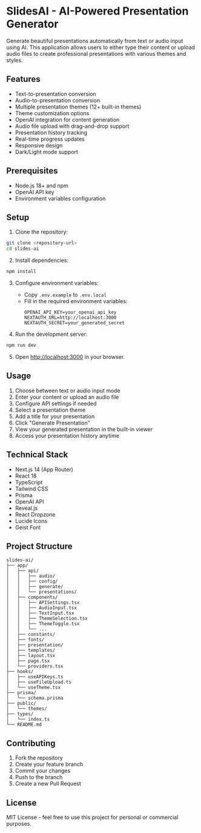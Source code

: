 # SlidesAI - AI-Powered Presentation Generator

Generate beautiful presentations automatically from text or audio input using AI. This application allows users to either type their content or upload audio files to create professional presentations with various themes and styles.

## Features

- Text-to-presentation conversion
- Audio-to-presentation conversion
- Multiple presentation themes (12+ built-in themes)
- Theme customization options
- OpenAI integration for content generation
- Audio file upload with drag-and-drop support
- Presentation history tracking
- Real-time progress updates
- Responsive design
- Dark/Light mode support

## Prerequisites

- Node.js 18+ and npm
- OpenAI API key
- Environment variables configuration

## Setup

1. Clone the repository:
```bash
git clone <repository-url>
cd slides-ai
```

2. Install dependencies:
```bash
npm install
```

3. Configure environment variables:
   - Copy `.env.example` to `.env.local`
   - Fill in the required environment variables:
     ```
     OPENAI_API_KEY=your_openai_api_key
     NEXTAUTH_URL=http://localhost:3000
     NEXTAUTH_SECRET=your_generated_secret
     ```

4. Run the development server:
```bash
npm run dev
```

5. Open [http://localhost:3000](http://localhost:3000) in your browser.

## Usage

1. Choose between text or audio input mode
2. Enter your content or upload an audio file
3. Configure API settings if needed
4. Select a presentation theme
5. Add a title for your presentation
6. Click "Generate Presentation"
7. View your generated presentation in the built-in viewer
8. Access your presentation history anytime

## Technical Stack

- Next.js 14 (App Router)
- React 18
- TypeScript
- Tailwind CSS
- Prisma
- OpenAI API
- Reveal.js
- React Dropzone
- Lucide Icons
- Geist Font

## Project Structure

```
slides-ai/
├── app/
│   ├── api/
│   │   ├── audio/
│   │   ├── config/
│   │   ├── generate/
│   │   └── presentations/
│   ├── components/
│   │   ├── APISettings.tsx
│   │   ├── AudioInput.tsx
│   │   ├── TextInput.tsx
│   │   ├── ThemeSelection.tsx
│   │   ├── ThemeToggle.tsx
│   │   └── ...
│   ├── constants/
│   ├── fonts/
│   ├── presentation/
│   ├── templates/
│   ├── layout.tsx
│   ├── page.tsx
│   └── providers.tsx
├── hooks/
│   ├── useAPIKeys.ts
│   ├── useFileUpload.ts
│   └── useTheme.tsx
├── prisma/
│   └── schema.prisma
├── public/
│   └── themes/
├── types/
│   └── index.ts
└── README.md
```

## Contributing

1. Fork the repository
2. Create your feature branch
3. Commit your changes
4. Push to the branch
5. Create a new Pull Request

## License

MIT License - feel free to use this project for personal or commercial purposes.
